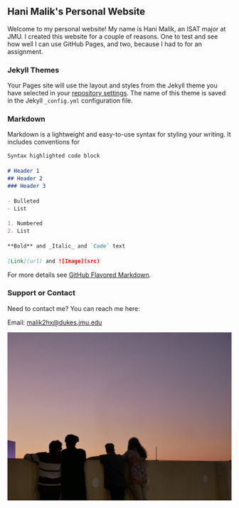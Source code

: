 ## Hani Malik's Personal Website

Welcome to my personal website! My name is Hani Malik, an ISAT major at JMU. I created this website for a couple of reasons. One to test and see how well I can use GitHub Pages, and two, because I had to for an assignment.

### Jekyll Themes

Your Pages site will use the layout and styles from the Jekyll theme you have selected in your [repository settings](https://github.com/hanimalik/ISAT252/settings/pages). The name of this theme is saved in the Jekyll `_config.yml` configuration file.

### Markdown

Markdown is a lightweight and easy-to-use syntax for styling your writing. It includes conventions for

```markdown
Syntax highlighted code block

# Header 1
## Header 2
### Header 3

- Bulleted
- List

1. Numbered
2. List

**Bold** and _Italic_ and `Code` text

[Link](url) and ![Image](src)
```

For more details see [GitHub Flavored Markdown](https://guides.github.com/features/mastering-markdown/).
### Support or Contact

Need to contact me? You can reach me here:

Email: malik2hx@dukes.jmu.edu

![Image](/assets/images/IMG_0002.jpg)

